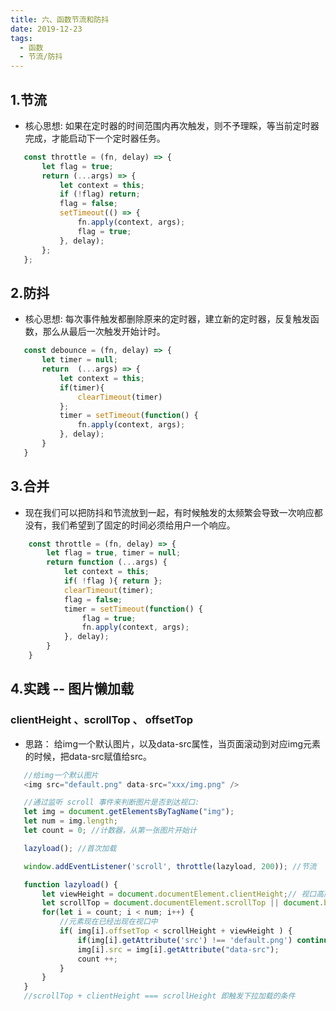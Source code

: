 ```yaml
---
title: 六、函数节流和防抖
date: 2019-12-23
tags:
  - 函数
  - 节流/防抖
---
```


## 1.节流

- 核心思想: 如果在定时器的时间范围内再次触发，则不予理睬，等当前定时器完成，才能启动下一个定时器任务。

<!-- more -->

 ```javascript
    const throttle = (fn, delay) => {
        let flag = true;
        return (...args) => {
            let context = this;
            if (!flag) return;
            flag = false;
            setTimeout(() => {
                fn.apply(context, args);
                flag = true;
            }, delay);
        };
    };
 ```

 ## 2.防抖

 - 核心思想: 每次事件触发都删除原来的定时器，建立新的定时器，反复触发函数，那么从最后一次触发开始计时。

 ```javascript
    const debounce = (fn, delay) => {
        let timer = null;
        return  (...args) => {
            let context = this;
            if(timer){  
                clearTimeout(timer)
            };
            timer = setTimeout(function() {
                fn.apply(context, args);
            }, delay);
        }
    }
 ```

 ## 3.合并
 - 现在我们可以把防抖和节流放到一起，有时候触发的太频繁会导致一次响应都没有，我们希望到了固定的时间必须给用户一个响应。

```javascript
    const throttle = (fn, delay) => {
        let flag = true, timer = null;
        return function (...args) {
            let context = this;
            if( !flag ){ return };  
            clearTimeout(timer);
            flag = false;
            timer = setTimeout(function() {
                flag = true;
                fn.apply(context, args);
            }, delay);
        }
    }
```

## 4.实践 -- 图片懒加载

 ### clientHeight 、scrollTop 、 offsetTop

- 思路： 给img一个默认图片，以及data-src属性，当页面滚动到对应img元素的时候，把data-src赋值给src。
 ```javascript
    //给img一个默认图片
    <img src="default.png" data-src="xxx/img.png" />

    //通过监听 scroll 事件来判断图片是否到达视口:
    let img = document.getElementsByTagName("img");
    let num = img.length;
    let count = 0; //计数器，从第一张图片开始计

    lazyload(); //首次加载

    window.addEventListener('scroll', throttle(lazyload, 200)); //节流

    function lazyload() {
        let viewHeight = document.documentElement.clientHeight;// 视口高度
        let scrollTop = document.documentElement.scrollTop || document.body.scrollTop;//滚动条滚动的高度
        for(let i = count; i < num; i++) {
            //元素现在已经出现在视口中
            if( img[i].offsetTop < scrollHeight + viewHeight ) {
                if(img[i].getAttribute('src') !== 'default.png') continue; //如果src不是default.png'，跳过循环，继续往下循环
                img[i].src = img[i].getAttribute("data-src");
                count ++;
            }
        }
    }
    //scrollTop + clientHeight === scrollHeight 即触发下拉加载的条件

 ```
